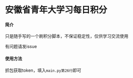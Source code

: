 # 安徽省青年大学习每日积分
#### 简介
只是随手写的一个刷积分脚本，不保证稳定性，仅供学习交流使用

有问题请发issue

#### 使用方法
抓包获取token，填入`main.py第26行`即可